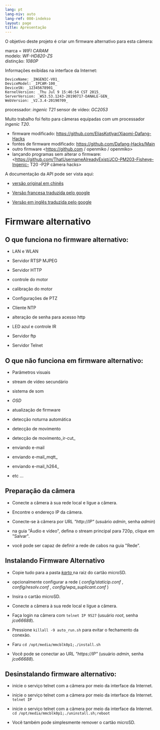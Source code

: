 ```yaml
---
lang: pt
lang-niv: auto
lang-ref: 000-indekso
layout: page
title: Apresentação
---
```


O objetivo deste projeto é criar um firmware alternativo para esta câmera:

marca = _WIFI CARAM_  
modelo: _WF-HD820-ZS_  
distinção: _1080P_

Informações exibidas na interface da Internet:
```
DeviceName: _INGENIC-V01_
DeviceModel: _IPCAM-100_
DeviceSN: _12345678901_
KernelVersion: _Thu Jul 9 15:46:54 CST 2015_
ServerVersion: _WS3.53.1243-20190717-DANALE-GEN_
WebVersion: _V2.3.4-20190709_
```

processador: _ingenic T21_
sensor de vídeo: _GC2053_

Muito trabalho foi feito para câmeras equipadas com um processador _ingenic T20_.
* firmware modificado: <https://github.com/EliasKotlyar/Xiaomi-Dafang-Hacks>
* fontes de firmware modificado: <https://github.com/Dafang-Hacks/Main>
* outro firmware <https://github.com / openmiko / openmiko>
* lançando programas sem alterar o firmware: <https://github.com/ThatUsernameAlreadyExist/JCO-PM203-Fisheye-Ingenic- T20 -P2P câmera hacks>

A documentação da API pode ser vista aqui:  
* [versão original em chinês](../zh/includes.zh/html/)


* [Versão francesa traduzida pelo google](../fr/includes.fr/html/)


* [Versão em inglês traduzida pelo google](../en/includes.en/html/)



# Firmware alternativo

## O que funciona no firmware alternativo:

* LAN e WLAN


* Servidor RTSP MJPEG


* Servidor HTTP


* controle do motor


* calibração do motor


* Configurações de PTZ


* Cliente NTP


* alteração de senha para acesso http


* LED azul e controle IR


* Servidor ftp


* Servidor Telnet



## O que não funciona em firmware alternativo:

* Parâmetros visuais


* stream de vídeo secundário


* sistema de som


* _OSD_


* atualização de firmware


* detecção noturna automática


* detecção de movimento


* detecção de movimento_ir-cut_


* enviando e-mail


* enviando e-mail_mqtt_


* enviando e-mail_h264_


* etc ...



## Preparação da câmera

* Conecte a câmera à sua rede local e ligue a câmera.


* Encontre o endereço IP da câmera.


* Conecte-se à câmera por URL _"http://IP"_ (usuário _admin_, senha _admin_)


* na guia "Áudio e vídeo", defina o stream principal para 720p, clique em "Salvar".


* você pode ser capaz de definir a rede de cabos na guia "Rede".



## Instalando Firmware Alternativo

* Copie tudo para a pasta [ _karto_ ](https://github.com/jmichault/ipcam-100/tree/master/karto) na raiz do cartão microSD.


* opcionalmente configurar a rede ( _config/staticip.conf_ , _config/resolv.conf_ , _config/wpa_suplicant.conf_ )


* Insira o cartão microSD.


* Conecte a câmera à sua rede local e ligue a câmera.


* Faça login na câmera com `telnet IP 9527` (usuário _root_, senha _jco66688_).


* Pressione `killall -9 auto_run.sh` para evitar o fechamento da conexão.


* Faru `cd /opt/media/mmcblk0p1;./install.sh`


* Você pode se conectar ao URL _"https://IP"_ (usuário _admin_, senha _jco66688_).



## Desinstalando firmware alternativo:

* inicie o serviço telnet com a câmera por meio da interface da Internet.


* inicie o serviço telnet com a câmera por meio da interface da Internet. `telnet IP` 


* inicie o serviço telnet com a câmera por meio da interface da Internet. `cd /opt/media/mmcblk0p1;./uninstall.sh;reboot`



* Você também pode simplesmente remover o cartão microSD.


